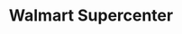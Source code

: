 ---
title: "Walmart Supercenter"
url: /muskegon/walmart-supercenter-east-sherman-boulevard/
shop: supermarket
---